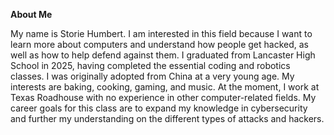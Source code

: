 **About Me**

My name is Storie Humbert. I am interested in this field because I want to learn more about computers and understand how people get hacked, as well as how to help defend against them. I graduated from Lancaster High School in 2025, having completed the essential coding and robotics classes. I was originally adopted from China at a very young age. My interests are baking, cooking, gaming, and music. At the moment, I work at Texas Roadhouse with no experience in other computer-related fields. My career goals for this class are to expand my knowledge in cybersecurity and further my understanding on the different types of attacks and hackers.

